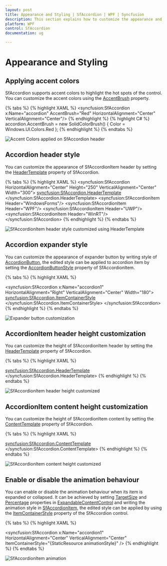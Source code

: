 ```yaml
---
layout: post
title: Appearance and Styling | SfAccordion | WPF | Syncfusion
description: This section explains how to customize the appearance and styling of SfAccordion control.
platform: WPF
control: SfAccordion
documentation: ug

---
```


# Appearance and Styling 

## Applying accent colors

SfAccordion supports accent colors to highlight the hot spots of the control. You can customize the accent colors using the [AccentBrush](https://help.syncfusion.com/cr/cref_files/wpf/Syncfusion.SfAccordion.WPF~Syncfusion.Windows.Controls.Layout.SfAccordion~AccentBrush.html) property.

{% tabs %}
{% highlight XAML %}
<syncfusion:SfAccordion x:Name="accordion"  AccentBrush="Red"  HorizontalAlignment="Center" VerticalAlignment="Center"/>
{% endhighlight %}
{% highlight C# %}
accordion.AccentBrush = new SolidColorBrush() { Color = Windows.UI.Colors.Red };
{% endhighlight %}
{% endtabs %}

![Accent Colors applied on SfAccordion header](Appearance-and-Styling-images/wpf-accordion-accent-color.png)

## Accordion header style

You can customize the appearance of SfAccordionItem header by setting the [HeaderTemplate](https://help.syncfusion.com/cr/wpf/Syncfusion.SfAccordion.WPF~Syncfusion.Windows.Controls.Layout.SfAccordion~HeaderTemplate.html) property of SfAccordion.

{% tabs %}
{% highlight XAML %}
<syncfusion:SfAccordion HorizontalAlignment="Center" Height="250"  VerticalAlignment="Center" Width="300">
	<!-- For customizinng header -->
	<syncfusion:SfAccordion.HeaderTemplate>
		<DataTemplate>
			<TextBlock Text="{Binding}" Foreground="Red" Opacity="1" FontFamily="Calibri" FontWeight="Bold" FontSize="20"/>
		</DataTemplate>
	</syncfusion:SfAccordion.HeaderTemplate>
	<syncfusion:SfAccordionItem Header="WindowsForms"/>
	<syncfusion:SfAccordionItem Header="WPF"/>
	<syncfusion:SfAccordionItem Header="UWP"/>
	<syncfusion:SfAccordionItem Header="WinRT"/>
</syncfusion:SfAccordion>
{% endhighlight %}
{% endtabs %}

![SfAccordionItem header style customized using HeaderTemplate](Appearance-and-Styling-images/wpf-accordion-header-customization.png)

## Accordion expander style

You can customize the appearance of expander button by writing style of [AccordionButton](https://help.syncfusion.com/cr/wpf/Syncfusion.SfAccordion.WPF~Syncfusion.Windows.Controls.Layout.AccordionButton.html), the edited style can be applied to accordion item by setting the [AccordionButtonStyle](https://help.syncfusion.com/cr/wpf/Syncfusion.SfAccordion.WPF~Syncfusion.Windows.Controls.Layout.SfAccordionItem~AccordionButtonStyle.html) property of SfAccordionItem.

{% tabs %}
{% highlight XAML %}
<!--  AccordionButton Style -->
<Style TargetType="syncfusion:AccordionButton" x:Key="expanderButtonStyle">
    <!--  Customization codes -->
	<VisualStateManager.VisualStateGroups>
	    <VisualStateGroup x:Name="ExpansionStates">
		    <VisualState x:Name="Collapsed">
		        <Storyboard>
				    <DoubleAnimation BeginTime="00:00:00" Duration="00:00:00.3" Storyboard.TargetName="icon" Storyboard.TargetProperty="(UIElement.RenderTransform).(TransformGroup.Children)[2].(RotateTransform.Angle)" To="0" />
			    </Storyboard>
			</VisualState>
			<VisualState x:Name="Expanded">
				<Storyboard>
					<DoubleAnimation BeginTime="00:00:00" Duration="00:00:00.3" Storyboard.TargetName="icon" Storyboard.TargetProperty="(UIElement.RenderTransform).(TransformGroup.Children)[2].(RotateTransform.Angle)" To="90" />
					<ColorAnimationUsingKeyFrames BeginTime="00:00:00" Duration="00:00:00.0010000" Storyboard.TargetName="ExpandedBackground" Storyboard.TargetProperty="(Border.Background).(SolidColorBrush.Color)">
						<SplineColorKeyFrame KeyTime="00:00:00" Value="DeepPink" />
			    	</ColorAnimationUsingKeyFrames>
					<DoubleAnimationUsingKeyFrames BeginTime="00:00:00" Duration="00:00:00.0010000" Storyboard.TargetName="ExpandedBackground" Storyboard.TargetProperty="(UIElement.Opacity)">
			     		<SplineDoubleKeyFrame KeyTime="00:00:00" Value="0.5" />
					</DoubleAnimationUsingKeyFrames>
				</Storyboard>
			</VisualState>
		</VisualStateGroup>
	</VisualStateManager.VisualStateGroups>
	<Border x:Name="background" Background="{Binding Background}"  CornerRadius="1,1,1,1">
		<Grid>
			<Border Height="Auto" Margin="0,0,0,0" x:Name="ExpandedBackground" VerticalAlignment="Stretch" Opacity="0" Background="Red" BorderBrush="Yellow" BorderThickness="{TemplateBinding BorderThickness}" CornerRadius="1,1,1,1" />
				<Grid Height="19" HorizontalAlignment="Center" x:Name="icon"  VerticalAlignment="Center" Width="19" RenderTransformOrigin="0.5,0.5" Grid.Column="0" Grid.Row="0">
					<Grid.RenderTransform>
						<TransformGroup>
							<ScaleTransform />
							<SkewTransform />
							<RotateTransform Angle="-90" />
						<TranslateTransform />
					</TransformGroup>
				</Grid.RenderTransform>
				<Path Height="Auto" HorizontalAlignment="Center" Margin="0,0,0,0" x:Name="arrow" VerticalAlignment="Center" Width="Auto" RenderTransformOrigin="0.5,0.5" Stroke="Red" StrokeThickness="1.5" Stretch="Uniform" Data="M16.365994,20.000013L32.000027,29.802015 30.936978,31.497023 16.368008,22.360976 1.0660061,32.000013 2.7179741E-05,30.308973z M16.366,10L32.000001,19.802 30.937001,21.497 16.368001,12.361001 1.0659999,22 0,20.309z M16.366,0L32.000001,9.802 30.937001,11.497001 16.368001,2.3610001 1.0659999,12 0,10.309z"/>
			</Grid>
			<ContentPresenter HorizontalAlignment="{TemplateBinding HorizontalContentAlignment}"  x:Name="header" Grid.Column="1" Grid.Row="0" Grid.RowSpan="1" Content="{TemplateBinding Content}" ContentTemplate="{TemplateBinding ContentTemplate}" />
		</Grid>
	</Border>
</Style>
<!--SfAccordion Control -->
<syncfusion:SfAccordion x:Name="accordion1" HorizontalAlignment="Right" VerticalAlignment="Center" Width="180">
	<!-- Setting AccordionButtonStyle -->
	<syncfusion:SfAccordion.ItemContainerStyle>
		<Style TargetType="syncfusion:SfAccordionItem">
			<Setter Property="AccordionButtonStyle"  Value="{StaticResource expanderButtonStyle}"/>
		</Style>
	</syncfusion:SfAccordion.ItemContainerStyle>
</syncfusion:SfAccordion>
{% endhighlight %}
{% endtabs %}

![Expander button customization](Appearance-and-Styling-images/wpf-sfaccordion-expander-button-customization.png)

## AccordionItem header height customization

You can customize the height of SfAccordionItem header by setting the [HeaderTemplate](https://help.syncfusion.com/cr/wpf/Syncfusion.SfAccordion.WPF~Syncfusion.Windows.Controls.Layout.SfAccordion~HeaderTemplate.html) property of SfAccordion. 

{% tabs %}
{% highlight XAML %}
<!-- For customizinng header -->		
<syncfusion:SfAccordion.HeaderTemplate>
	<DataTemplate>
		<TextBlock Text="{Binding Name}"  Height="50" FontSize="30"  VerticalAlignment="Center"/>
	</DataTemplate>
</syncfusion:SfAccordion.HeaderTemplate>
{% endhighlight %}
{% endtabs %}

![SfAccordionItem header height customized](Appearance-and-Styling-images/wpf-accordion-header-height-customization.png)

## AccordionItem content height customization

You can customize the height of SfAccordionItem content by setting the [ContentTemplate](https://help.syncfusion.com/cr/wpf/Syncfusion.SfAccordion.WPF~Syncfusion.Windows.Controls.Layout.SfAccordion~ContentTemplate.html) property of SfAccordion.

{% tabs %}
{% highlight XAML %}
<!-- For customizinng SfAccordionItem content -->	
<syncfusion:SfAccordion.ContentTemplate>
	<DataTemplate>
		<TextBlock Text="{Binding Description}" Height="60"/>
	</DataTemplate>
</syncfusion:SfAccordion.ContentTemplate>
{% endhighlight %}
{% endtabs %}

![SfAccordionItem content height customized](Appearance-and-Styling-images/wpf-accordion-content-height-customization.png)

## Enable or disable the animation behaviour

You can enable or disable the animation behaviour when its item is expanded or collapsed. It can be achieved by setting [TargetSize](https://help.syncfusion.com/cr/cref_files/wpf/Syncfusion.SfAccordion.WPF~Syncfusion.Windows.Controls.Layout.ExpandableContentControl~TargetSize.html) and [Percentage](https://help.syncfusion.com/cr/wpf/Syncfusion.SfAccordion.WPF~Syncfusion.Windows.Controls.Layout.ExpandableContentControl~Percentage.html) properties in [ExpandableContentControl](https://help.syncfusion.com/cr/wpf/Syncfusion.SfAccordion.WPF~Syncfusion.Windows.Controls.Layout.ExpandableContentControl.html) and writing the animation style in [SfAccordionItem](https://help.syncfusion.com/cr/wpf/Syncfusion.SfAccordion.WPF~Syncfusion.Windows.Controls.Layout.SfAccordionItem.html), the edited style can be applied by using the [ItemContainerStyle](https://help.syncfusion.com/cr/wpf/Syncfusion.SfAccordion.WPF~Syncfusion.Windows.Controls.Layout.SfAccordion~ItemContainerStyle.html) property of the SfAccordion control.

{% tabs %}
{% highlight XAML %}
<!--  SfAccordionItem Style  -->
<Style x:Key="animationStyle"  TargetType="syncfusion:SfAccordionItem">
    <!-- Customization codes  -->
	<VisualStateManager.VisualStateGroups>
		<!-- Animation Style -->
		<VisualStateGroup x:Name="ExpansionStates">
			<VisualStateGroup.Transitions>
				<VisualTransition GeneratedDuration="0"/>
		 	</VisualStateGroup.Transitions>
            <!-- enable animation-->
			<VisualState x:Name="Collapsed">
				<Storyboard>
					<DoubleAnimationUsingKeyFrames BeginTime="00:00:01" Duration="00:00:10" Storyboard.TargetName="ExpandSite" Storyboard.TargetProperty="(layout:ExpandableContentControl.Percentage)">
 						<SplineDoubleKeyFrame KeySpline="0.2,0,0,1" KeyTime="00:00:10.0" Value="0" />
					</DoubleAnimationUsingKeyFrames>
				</Storyboard>
			</VisualState>
			<VisualState x:Name="Expanded">
				<Storyboard>
					<DoubleAnimationUsingKeyFrames BeginTime="00:00:01" Duration="00:00:10" Storyboard.TargetName="ExpandSite" Storyboard.TargetProperty="(layout:ExpandableContentControl.Percentage)">
						<SplineDoubleKeyFrame KeySpline="0.2,0,0,1" KeyTime="00:00:10.0" Value="1" />
					</DoubleAnimationUsingKeyFrames>
				</Storyboard>
			</VisualState>
		</VisualStateGroup>
	</VisualStateManager.VisualStateGroups>
	<Border x:Name="Background" Padding="{TemplateBinding Padding}" BorderBrush="{TemplateBinding BorderBrush}" BorderThickness="{TemplateBinding BorderThickness}" CornerRadius="1,1,1,1">
		<Grid>
			<Grid.RowDefinitions>
				<RowDefinition Height="Auto" />
				<RowDefinition Height="Auto" />
			</Grid.RowDefinitions>
			<Grid.ColumnDefinitions>
				<ColumnDefinition Width="Auto" />
				<ColumnDefinition Width="Auto" />
			</Grid.ColumnDefinitions>
			<syncfusion:AccordionButton Name="ExpanderButton"  Style="{TemplateBinding AccordionButtonStyle}" Content="{TemplateBinding Header}" ContentTemplate="{TemplateBinding HeaderTemplate}" IsChecked="{TemplateBinding IsSelected}" IsTabStop="True" Grid.Row="0" Padding="0,0,0,0" Margin="0,0,0,0" FontFamily="{TemplateBinding FontFamily}" FontSize="{TemplateBinding FontSize}" FontStretch="{TemplateBinding FontStretch}" FontStyle="{TemplateBinding FontStyle}" FontWeight="{TemplateBinding FontWeight}" Foreground="{TemplateBinding Foreground}" HorizontalContentAlignment="{TemplateBinding HorizontalContentAlignment}" VerticalContentAlignment="{TemplateBinding VerticalContentAlignment}" HorizontalAlignment="{TemplateBinding HorizontalAlignment}" VerticalAlignment="{TemplateBinding VerticalAlignment}" Background="{TemplateBinding Background}" />
			<syncfusion:ExpandableContentControl Name="ExpandSite"  Grid.Row="1" IsTabStop="False" Percentage="0"  Content="{TemplateBinding Content}" ContentTemplate="{TemplateBinding ContentTemplate}" Margin="0,0,0,0" Style="{StaticResource expandableContentStyle}" FontFamily="{TemplateBinding FontFamily}" FontSize="{TemplateBinding FontSize}" FontStretch="{TemplateBinding FontStretch}" FontStyle="{TemplateBinding FontStyle}" FontWeight="{TemplateBinding FontWeight}" Foreground="{TemplateBinding Foreground}" HorizontalContentAlignment="{TemplateBinding HorizontalContentAlignment}" VerticalContentAlignment="{TemplateBinding VerticalContentAlignment}" HorizontalAlignment="{TemplateBinding HorizontalAlignment}" VerticalAlignment="{TemplateBinding VerticalAlignment}" />
		</Grid>
	</Border>
</Style>

<!--SfAccordion Control -->
<syncfusion:SfAccordion x:Name="accordion1" HorizontalAlignment="Center" VerticalAlignment="Center"  ItemContainerStyle="{StaticResource animationStyle}" />
{% endhighlight %}
{% endtabs %}

![SfAccordionItem animation](Appearance-and-Styling-images/wpf-accordion-animation.png)